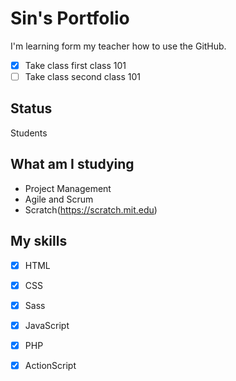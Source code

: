 # Sin's Portfolio
I'm learning form my teacher how to use the GitHub.

- [x] Take class first class 101
- [ ] Take class second class 101

## Status
Students

## What am I studying
- Project Management
- Agile and Scrum
- Scratch(https://scratch.mit.edu)

## My skills
- [x] HTML
- [x] CSS
- [x] Sass
- [x] JavaScript
- [x] PHP
- [x] ActionScript


